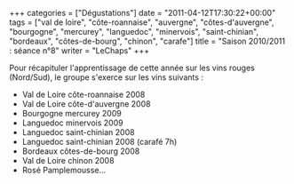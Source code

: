 +++
categories = ["Dégustations"]
date = "2011-04-12T17:30:22+00:00"
tags = ["val de loire", "côte-roannaise", "auvergne", "côtes-d'auvergne", "bourgogne", "mercurey", "languedoc", "minervois", "saint-chinian", "bordeaux", "côtes-de-bourg", "chinon", "carafe"]
title = "Saison 2010/2011 : séance n°8"
writer = "LeChaps"
+++

Pour récapituler l'apprentissage de cette année sur les vins rouges (Nord/Sud), le groupe s'exerce sur les vins suivants :

* Val de Loire côte-roannaise 2008
* Val de Loire côte-d'auvergne 2008
* Bourgogne mercurey 2009
* Languedoc minervois 2009
* Languedoc saint-chinian 2008
* Languedoc saint-chinian 2008 (carafé 7h)
* Bordeaux côtes-de-bourg 2008
* Val de Loire chinon 2008
* Rosé Pamplemousse...
